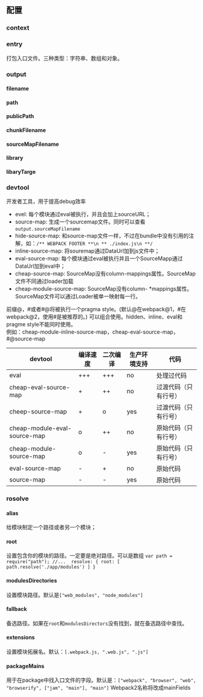 ## 配置
### context

### entry 
打包入口文件。三种类型：字符串、数组和对象。

### output
#### filename

#### path

#### publicPath

#### chunkFilename

#### sourceMapFilename

#### library

#### libaryTarge

### devtool
开发者工具，用于提高debug效率
* evel: 每个模块通过eval被执行，并且会加上sourceURL；
* source-map: 生成一个sourcemap文件。同时可以查看`output.sourceMapFilename`
* hide-source-map: 和source-map文件一样，不过在bundle中没有引用的注解，如：`/** WEBPACK FOOTER **\n ** ./index.js\n **/`
* inline-source-map: 将souremap通过DataUrl加到js文件中；
* eval-source-map: 每个模块通过eval被执行并且一个SourceMapp通过DataUrl加到eval中；
* cheap-source-map: SourceMap没有column-mappings属性。SourceMap文件不同通过loader加载
* cheap-module-source-map: SourceMap没有column-
*mappings属性。SourceMap文件可以通过Loader被单一映射每一行。

前缀@，#或者#@将被执行一个pragma style。(默认@在webpack@1，#在webpack@2，使用#是被推荐的。)
可以组合使用。hidden、inline、eval和pragme style不能同时使用。  
例如：cheap-module-inline-source-map，cheap-eval-source-map，#@source-map

devtool|编译速度|二次编译|生产环境支持|代码
---|----|----|----|--- 
eval| +++ | +++ | no | 处理过代码
cheap-eval-source-map|+| ++| no |过渡代码（只有行号）
cheep-source-map|+|o|yes|过渡代码（只有行号）
cheap-module-eval-source-map|o|++|no|原始代码（只有行号）
cheap-module-source-map|o|-|yes|原始代码（只有行号）
eval-source-map|-|+|no|原始代码
source-map|-|-|yes|原始代码

### rosolve
#### alias 
给模块制定一个路径或者另一个模块；
#### root
设置包含你的模块的路径。一定要是绝对路径。可以是数组
`
    var path = require("path");
    //... 
    resolve: {
        root: [
            path.resolve('./app/modules')
        ]
    }
`
#### modulesDirectories 
设置模块路径。默认是`["web_modules", "node_modules"]`

#### fallback 
备选路径。如果在`root`和`modulesDirectors`没有找到，就在备选路径中查找。

#### extensions
设置模块拓展名。默认：`[.webpack.js, ".web.js", ".js"]`

#### packageMains
用于在package中找入口文件的字段。默认是：`["webpack", "browser", "web", "browserify", ["jam", "main"], "main"]`
Webpack2名称将改成mainFields
